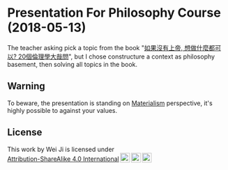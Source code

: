 # Presentation For Philosophy Course (2018-05-13)

The teacher asking pick a topic from the book "[如果沒有上帝, 想做什麼都可以? 20個倫理學大哉問](https://www.eslite.com/product/1001110712623410)", but I chose constructure a context as philosophy basement, then solving all topics in the book.

## Warning

To beware, the presentation is standing on [Materialism](https://en.wikipedia.org/wiki/Materialism) perspective, it's highly possible to against your values.

## License

 <p xmlns:cc="http://creativecommons.org/ns#" >This work by <span property="cc:attributionName">Wei Ji</span> is licensed under <a href="http://creativecommons.org/licenses/by-sa/4.0/?ref=chooser-v1" target="_blank" rel="license noopener noreferrer" style="display:inline-block;">Attribution-ShareAlike 4.0 International<img style="height:22px!important;margin-left:3px;vertical-align:text-bottom;" src="https://mirrors.creativecommons.org/presskit/icons/cc.svg?ref=chooser-v1"><img style="height:22px!important;margin-left:3px;vertical-align:text-bottom;" src="https://mirrors.creativecommons.org/presskit/icons/by.svg?ref=chooser-v1"><img style="height:22px!important;margin-left:3px;vertical-align:text-bottom;" src="https://mirrors.creativecommons.org/presskit/icons/sa.svg?ref=chooser-v1"></a></p> 